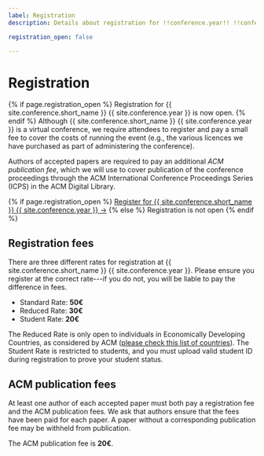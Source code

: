 ```yaml
---
label: Registration
description: Details about registration for !!conference.year!! !!conference.full_name!!.

registration_open: false

---
```


# Registration

{% if page.registration_open %}
Registration for {{ site.conference.short_name }} {{ site.conference.year }} is now open.
{% endif %} Although {{ site.conference.short_name }} {{ site.conference.year }} is a virtual conference, we require attendees to register and pay a small fee to cover the costs of running the event (e.g., the various licences we have purchased as part of administering the conference).

Authors of accepted papers are required to pay an additional *ACM publication fee*, which we will use to cover publication of the conference proceedings through the ACM International Conference Proceedings Series (ICPS) in the ACM Digital Library.


<div class="d-block py-5 mt-0 text-center">
{% if page.registration_open %}
	<a href="https://example.com/" class="btn btn-lg btn-primary" title="Register for {{ site.conference.short_name }} {{ site.conference.year }}">Register for {{ site.conference.short_name }} {{ site.conference.year }} &rarr;</a>
{% else %}
	<a class="btn btn-lg btn-outline-primary disabled">Registration is not open</a>
{% endif %}
</div>


## Registration fees

There are three different rates for registration at {{ site.conference.short_name }} {{ site.conference.year }}. Please ensure you register at the correct rate---if you do not, you will be liable to pay the difference in fees.

* Standard Rate: **50€**
* Reduced Rate: **30€**
* Student Rate: **20€**

The Reduced Rate is only open to individuals in Economically Developing Countries, as considered by ACM ([please check this list of countries](/registration/reduced-rates/ "Registration Reduced Rate Eligibility")). The Student Rate is restricted  to students, and you must upload valid student ID during registration to prove your student status.

## ACM publication fees

At least one author of each accepted paper must both pay a registration fee and the ACM publication fees. We ask that authors ensure that the fees have been paid for each paper. A paper without a corresponding publication fee may be withheld from publication.

The ACM publication fee is **20€**.

